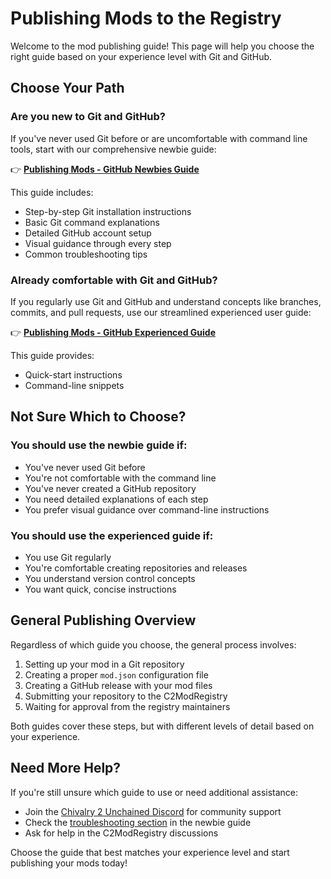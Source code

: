 # Publishing Mods to the Registry

Welcome to the mod publishing guide! This page will help you choose the right guide based on your experience level with Git and GitHub.

## Choose Your Path

### Are you new to Git and GitHub?

If you've never used Git before or are uncomfortable with command line tools, start with our comprehensive newbie guide:

👉 **[Publishing Mods - GitHub Newbies Guide](publishing-mods-github-newbies-guide.md)**

This guide includes:
- Step-by-step Git installation instructions
- Basic Git command explanations
- Detailed GitHub account setup
- Visual guidance through every step
- Common troubleshooting tips

### Already comfortable with Git and GitHub?

If you regularly use Git and GitHub and understand concepts like branches, commits, and pull requests, use our streamlined experienced user guide:

👉 **[Publishing Mods - GitHub Experienced Guide](publishing-mods-github-experienced-guide.md)**

This guide provides:
- Quick-start instructions
- Command-line snippets

## Not Sure Which to Choose?

### You should use the newbie guide if:
- You've never used Git before
- You're not comfortable with the command line
- You've never created a GitHub repository
- You need detailed explanations of each step
- You prefer visual guidance over command-line instructions

### You should use the experienced guide if:
- You use Git regularly
- You're comfortable creating repositories and releases
- You understand version control concepts
- You want quick, concise instructions

## General Publishing Overview

Regardless of which guide you choose, the general process involves:

1. Setting up your mod in a Git repository
2. Creating a proper `mod.json` configuration file
3. Creating a GitHub release with your mod files
4. Submitting your repository to the C2ModRegistry
5. Waiting for approval from the registry maintainers

Both guides cover these steps, but with different levels of detail based on your experience.

## Need More Help?

If you're still unsure which guide to use or need additional assistance:

- Join the [Chivalry 2 Unchained Discord](https://discord.gg/chiv2unchained) for community support
- Check the [troubleshooting section](publishing-mods-github-newbies-guide.md#troubleshooting) in the newbie guide
- Ask for help in the C2ModRegistry discussions

Choose the guide that best matches your experience level and start publishing your mods today!